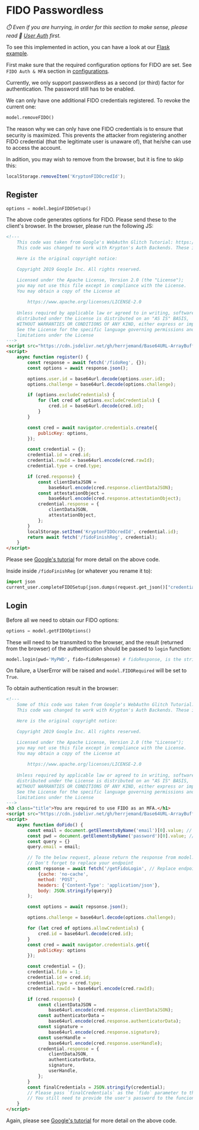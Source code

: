 # FIDO Passwordless

*⏱️ Even if you are hurrying, in order for this section to make sense, please read 📖 [User Auth](README-USER-AUTH.md) first.*

To see this implemented in action, you can have a look at our [Flask example](https://github.com/krptn/flaskExample).

First make sure that the required configuration options for FIDO are set. See `FIDO Auth & MFA` section in [configurations](README-CONFIGS.md).

Currently, we only support passwordless as a second (or third) factor for authentication. The password still has to be enabled.

We can only have one additional FIDO credentials registered. To revoke the current one:

```python
model.removeFIDO()
```

The reason why we can only have one FIDO credentials is to ensure that security is maximized. This prevents the attacker from registering another FIDO credential (that the legitimate user is unaware of), that he/she can use to access the account.

In adition, you may wish to remove from the browser, but it is fine to skip this:

```javascript
localStorage.removeItem('KryptonFIDOcredId');
```

## Register

```python
options = model.beginFIDOSetup()
```

The above code generates options for FIDO. Please send these to the client's browser. In the browser, please run the following JS:

```html
<!---
    This code was taken from Google's WebAuthn Glitch Tutorial: https://glitch.com/edit/#!/webauthn-codelab-start?path=README.md%3A1%3A0
    This code was changed to work with Krypton's Auth Backends. These include changing auth URLs, loading JSON data.

    Here is the original copyright notice:

    Copyright 2019 Google Inc. All rights reserved.

    Licensed under the Apache License, Version 2.0 (the "License");
    you may not use this file except in compliance with the License.
    You may obtain a copy of the License at
    
        https://www.apache.org/licenses/LICENSE-2.0
    
    Unless required by applicable law or agreed to in writing, software
    distributed under the License is distributed on an "AS IS" BASIS,
    WITHOUT WARRANTIES OR CONDITIONS OF ANY KIND, either express or implied.
    See the License for the specific language governing permissions and
    limitations under the License
--->
<script src="https://cdn.jsdelivr.net/gh/herrjemand/Base64URL-ArrayBuffer@latest/lib/base64url-arraybuffer.js"></script>
<script>
    async function register() {
        const response = await fetch('/fidoReg', {});
        const options = await response.json();

        options.user.id = base64url.decode(options.user.id);
        options.challenge = base64url.decode(options.challenge);

        if (options.excludeCredentials) {
            for (let cred of options.excludeCredentials) {
                cred.id = base64url.decode(cred.id);
            }
        }

        const cred = await navigator.credentials.create({
            publicKey: options,
        });

        const credential = {};
        credential.id = cred.id;
        credential.rawId = base64url.encode(cred.rawId);
        credential.type = cred.type;

        if (cred.response) {
            const clientDataJSON =
                base64url.encode(cred.response.clientDataJSON);
            const attestationObject =
                base64url.encode(cred.response.attestationObject);
            credential.response = {
                clientDataJSON,
                attestationObject,
            };
        }
        localStorage.setItem('KryptonFIDOcredId', credential.id);
        return await fetch('/fidoFinishReg', credential);
    }
</script>
```

Please see [Google's tutorial](https://developers.google.com/codelabs/webauthn-reauth) for more detail on the above code.

Inside inside `/fidoFinishReg` (or whatever you rename it to):

```python
import json
current_user.completeFIDOSetup(json.dumps(request.get_json()["credentials"])) # Of course, depending on your web framework this will differ
```

## Login

Before all we need to obtain our FIDO options:

```python
options = model.getFIDOOptions()
```

These will need to be transmited to the browser, and the result (returned from the browser) of the authentication should be passed to `login` function:

```python
model.login(pwd='MyPWD', fido=fidoResponse) # fidoResponse, is the stringified JSON from the browser.
```

On failure, a UserError will be raised and `model.FIDORequired` will be set to `True`.

To obtain authentication result in the browser:

```html
<!---
    Some of this code was taken from Google's WebAuthn Glitch Tutorial: https://glitch.com/edit/#!/webauthn-codelab-start?path=README.md%3A1%3A0
    This code was changed to work with Krypton's Auth Backends. These include changing auth URLs, loading JSON data.

    Here is the original copyright notice:

    Copyright 2019 Google Inc. All rights reserved.

    Licensed under the Apache License, Version 2.0 (the "License");
    you may not use this file except in compliance with the License.
    You may obtain a copy of the License at
    
        https://www.apache.org/licenses/LICENSE-2.0
    
    Unless required by applicable law or agreed to in writing, software
    distributed under the License is distributed on an "AS IS" BASIS,
    WITHOUT WARRANTIES OR CONDITIONS OF ANY KIND, either express or implied.
    See the License for the specific language governing permissions and
    limitations under the License
--->
<h3 class="title">You are required to use FIDO as an MFA.</h1>
<script src="https://cdn.jsdelivr.net/gh/herrjemand/Base64URL-ArrayBuffer@latest/lib/base64url-arraybuffer.js"></script>
<script>
    async function doFido() {
        const email = document.getElementsByName('email')[0].value; // Replace with your password form
        const pwd = document.getElementsByName('password')[0].value; // Replace with your password form
        const query = {}
        query.email = email;

        // To the below request, please return the response from model.getFIDOOptions()
        // Don't forget to replace your endpoint
        const repsonse = await fetch('/getFidoLogin', // Replace endpoint with yours 
            {cache: 'no-cache',
            method: 'POST',
            headers: {'Content-Type': 'application/json'},
            body: JSON.stringify(query)}
        );

        const options = await repsonse.json();

        options.challenge = base64url.decode(options.challenge);

        for (let cred of options.allowCredentials) {
            cred.id = base64url.decode(cred.id);
        }
        const cred = await navigator.credentials.get({
            publicKey: options
        });

        const credential = {};
        credential.fido = 1;
        credential.id = cred.id;
        credential.type = cred.type;
        credential.rawId = base64url.encode(cred.rawId);

        if (cred.response) {
            const clientDataJSON =
                base64url.encode(cred.response.clientDataJSON);
            const authenticatorData =
                base64url.encode(cred.response.authenticatorData);
            const signature =
                base64url.encode(cred.response.signature);
            const userHandle =
                base64url.encode(cred.response.userHandle);
            credential.response = {
                clientDataJSON,
                authenticatorData,
                signature,
                userHandle,
            };
        }
        const finalCredentials = JSON.stringify(credential);
        // Please pass `finalCredentials` as the `fido` parameter to the `login` function.
        // You still need to provide the user's password to the funcion also.
    }
</script>
```

Again, please see [Google's tutorial](https://developers.google.com/codelabs/webauthn-reauth) for more detail on the above code.
